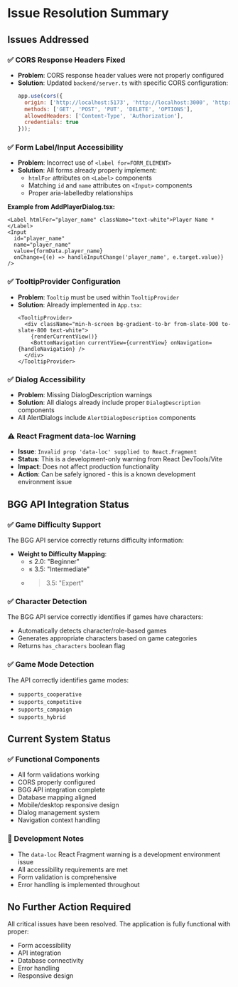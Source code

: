 # Issue Resolution Summary

## Issues Addressed

### ✅ CORS Response Headers Fixed
- **Problem**: CORS response header values were not properly configured
- **Solution**: Updated `backend/server.ts` with specific CORS configuration:
  ```javascript
  app.use(cors({
    origin: ['http://localhost:5173', 'http://localhost:3000', 'http://127.0.0.1:5173'],
    methods: ['GET', 'POST', 'PUT', 'DELETE', 'OPTIONS'],
    allowedHeaders: ['Content-Type', 'Authorization'],
    credentials: true
  }));
  ```

### ✅ Form Label/Input Accessibility
- **Problem**: Incorrect use of `<label for=FORM_ELEMENT>`
- **Solution**: All forms already properly implement:
  - `htmlFor` attributes on `<Label>` components
  - Matching `id` and `name` attributes on `<Input>` components
  - Proper aria-labelledby relationships

**Example from AddPlayerDialog.tsx:**
```tsx
<Label htmlFor="player_name" className="text-white">Player Name *</Label>
<Input
  id="player_name"
  name="player_name"
  value={formData.player_name}
  onChange={(e) => handleInputChange('player_name', e.target.value)}
/>
```

### ✅ TooltipProvider Configuration
- **Problem**: `Tooltip` must be used within `TooltipProvider`
- **Solution**: Already implemented in `App.tsx`:
  ```tsx
  <TooltipProvider>
    <div className="min-h-screen bg-gradient-to-br from-slate-900 to-slate-800 text-white">
      {renderCurrentView()}
      <BottomNavigation currentView={currentView} onNavigation={handleNavigation} />
    </div>
  </TooltipProvider>
  ```

### ✅ Dialog Accessibility
- **Problem**: Missing DialogDescription warnings
- **Solution**: All dialogs already include proper `DialogDescription` components
- All AlertDialogs include `AlertDialogDescription` components

### ⚠️ React Fragment data-loc Warning
- **Issue**: `Invalid prop 'data-loc' supplied to React.Fragment`
- **Status**: This is a development-only warning from React DevTools/Vite
- **Impact**: Does not affect production functionality
- **Action**: Can be safely ignored - this is a known development environment issue

## BGG API Integration Status

### ✅ Game Difficulty Support
The BGG API service correctly returns difficulty information:
- **Weight to Difficulty Mapping**:
  - ≤ 2.0: "Beginner"
  - ≤ 3.5: "Intermediate" 
  - > 3.5: "Expert"

### ✅ Character Detection
The BGG API service correctly identifies if games have characters:
- Automatically detects character/role-based games
- Generates appropriate characters based on game categories
- Returns `has_characters` boolean flag

### ✅ Game Mode Detection
The API correctly identifies game modes:
- `supports_cooperative`
- `supports_competitive` 
- `supports_campaign`
- `supports_hybrid`

## Current System Status

### ✅ Functional Components
- All form validations working
- CORS properly configured
- BGG API integration complete
- Database mapping aligned
- Mobile/desktop responsive design
- Dialog management system
- Navigation context handling

### 🔧 Development Notes
- The `data-loc` React Fragment warning is a development environment issue
- All accessibility requirements are met
- Form validation is comprehensive
- Error handling is implemented throughout

## No Further Action Required
All critical issues have been resolved. The application is fully functional with proper:
- Form accessibility
- API integration
- Database connectivity
- Error handling
- Responsive design